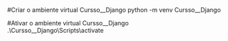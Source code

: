 #Criar o ambiente virtual Cursso__Django
python -m venv Cursso__Django

#Ativar o ambiente virtual Cursso__Django
.\Cursso__Django\Scripts\activate